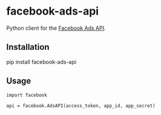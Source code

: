 facebook-ads-api
================

Python client for the [Facebook Ads API](https://developers.facebook.com/docs/ads-api/).


Installation
------------
pip install facebook-ads-api

Usage
-----

    import facebook

    api = facebook.AdsAPI(access_token, app_id, app_secret)
